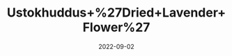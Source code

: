 ---
title: 'Ustokhuddus+%27Dried+Lavender+Flower%27'
date: '2022-09-02' 
metatag: '' 
inventory: '0' 
draft: false 
# meta description 
shortDescripton: ''
description: 'Herb'
longdescription: ''
featured: True
# product Price
price: '100.0'
# Product Short Description
shortDescription: ''
productID: '63A20CF2-992A-ED11-9968-005056B3A416'
type: 'products'
category: 'Herb' 
thumnailproduct: 'https://aminsaddiquidawakhana.eralive.net/images/products/63A20CF2-992A-ED11-9968-005056B3A4161.png' 
images:
  - image: 'images/products/63A20CF2-992A-ED11-9968-005056B3A4161.png'  
Variants:
---